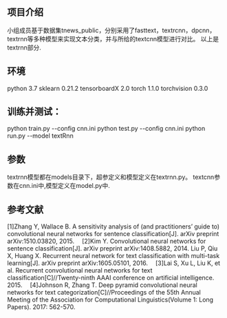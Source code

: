 ## 项目介绍
小组成员基于数据集tnews_public，分别采用了fasttext，textrcnn，dpcnn，textrnn等多种模型来实现文本分类，并与所给的textcnn模型进行对比。
以上是textrnn部分.

## 环境
python 3.7 
sklearn 0.21.2 
tensorboardX 2.0 
torch 1.1.0
torchvision 0.3.0  

## 训练并测试：
python train.py --config cnn.ini
python test.py --config cnn.ini
python run.py --model textRnn

## 参数
textrnn模型都在models目录下，超参定义和模型定义在textrnn.py。
textcnn参数在cnn.ini中,模型定义在model.py中.

## 参考文献
[1]Zhang Y, Wallace B. A sensitivity analysis of (and practitioners’ guide to) convolutional neural networks
for sentence classification[J]. arXiv preprint arXiv:1510.03820, 2015.&emsp;
[2]Kim Y. Convolutional neural networks for sentence classification[J]. arXiv preprint arXiv:1408.5882, 2014.
Liu P, Qiu X, Huang X. Recurrent neural network for text classification with multi-task learning[J]. arXiv
preprint arXiv:1605.05101, 2016.&emsp;
[3]Lai S, Xu L, Liu K, et al. Recurrent convolutional neural networks for text classification[C]//Twenty-ninth
AAAI conference on artificial intelligence. 2015.&emsp;
[4]Johnson R, Zhang T. Deep pyramid convolutional neural networks for text categorization[C]//Proceedings of the 55th Annual Meeting of the Association for Computational Linguistics(Volume 1: Long Papers). 2017: 562-570.&emsp;
